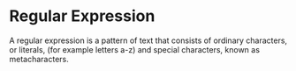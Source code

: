 # Regular Expression

A regular expression is a pattern of text that consists of ordinary
characters, or literals, (for example letters a-z) and special characters,
known as metacharacters.